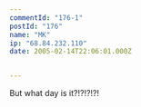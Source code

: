 ```yaml
---
commentId: "176-1"
postId: "176"
name: "MK"
ip: "68.84.232.110"
date: 2005-02-14T22:06:01.000Z


---
```

<p>But what day is it?!?!?!?!</p>